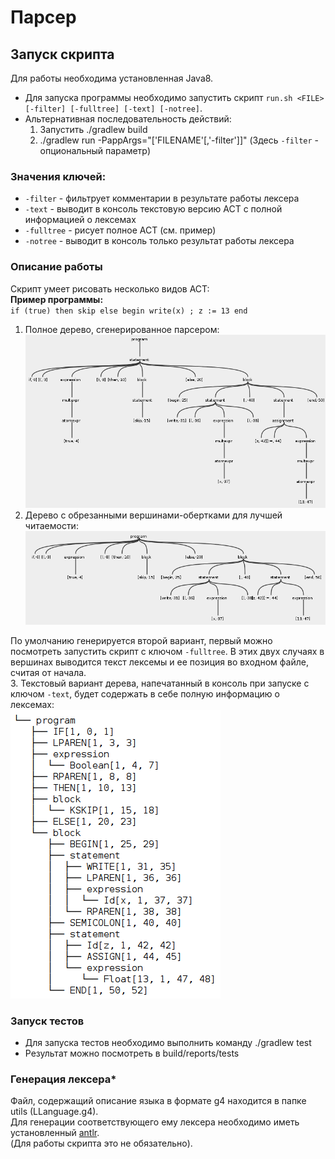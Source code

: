 # Парсер

## Запуск скрипта
Для работы необходима установленная Java8.  
* Для запуска программы необходимо запустить скрипт `run.sh <FILE> [-filter] [-fulltree] [-text] [-notree]`.
* Альтернативная последовательность действий:  
  1. Запустить ./gradlew build  
  2. ./gradlew run -PappArgs="['FILENAME'[,'-filter']]"  (Здесь `-filter`  - опциональный параметр)

### Значения ключей:
* `-filter` - фильтрует комментарии в результате работы лексера
* `-text` - выводит в консоль текстовую версию АСТ с полной информацией о лексемах
* `-fulltree` - рисует полное АСТ (см. пример)
* `-notree` - выводит в консоль только результат работы лексера  

### Описание работы  
Скрипт умеет рисовать несколько видов АСТ:  
**Пример программы:**  
`if (true) then skip else begin write(x) ; z := 13 end`
1. Полное дерево, сгенерированное парсером:  
![alt text][full]
2. Дерево с обрезанными вершинами-обертками для лучшей читаемости:  
![alt text][trimmed]

По умолчанию генерируется второй вариант, первый можно посмотреть запустить скрипт с ключом `-fulltree`.
В этих двух случаях в вершинах выводится текст лексемы и ее позиция во входном файле, считая от начала.  
3. Текстовый вариант дерева, напечатанный в консоль при запуске с ключом `-text`, будет содержать в себе полную информацию о лексемах:  
![alt text][text]

### Запуск тестов
* Для запуска тестов необходимо выполнить команду ./gradlew test
* Результат можно посмотреть в build/reports/tests
### Генерация лексера*
Файл, содержащий описание языка в формате g4 находится в папке utils (LLanguage.g4).  
Для генерации соответствующего ему лексера необходимо иметь установленный [antlr](http://www.antlr.org/).  
(Для работы скрипта это не обязательно).  

[full]: https://github.com/bugogish/Formal-Languages/blob/Parser/img/FULL.png "Full tree"
[trimmed]: https://github.com/bugogish/Formal-Languages/blob/Parser/img/TRiMMED.png "Trimmed tree"
[text]: https://github.com/bugogish/Formal-Languages/blob/Parser/img/TEXT.png "Text tree"